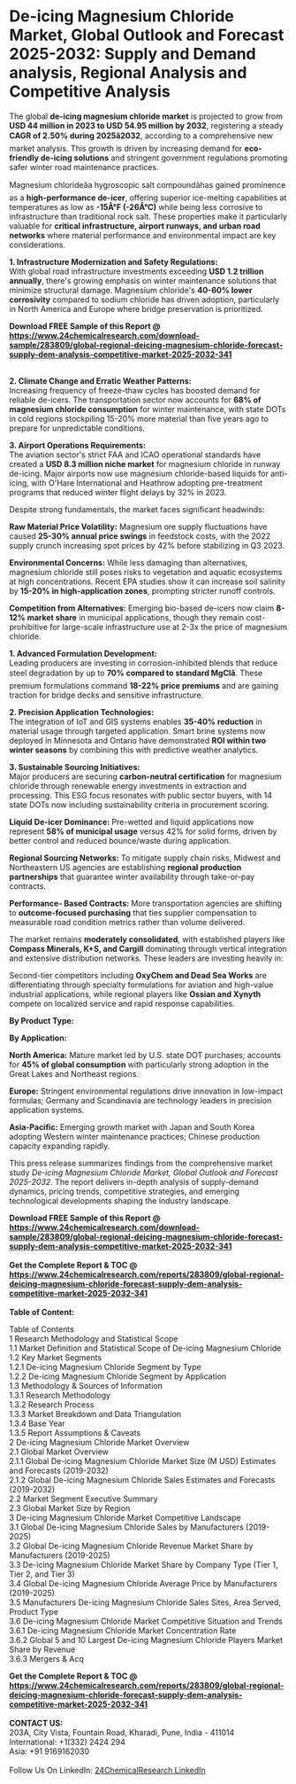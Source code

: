 <h1>De-icing Magnesium Chloride Market, Global Outlook and Forecast 2025-2032: Supply and Demand analysis, Regional Analysis and Competitive Analysis</h1><p>The global <strong>de-icing magnesium chloride market</strong> is projected to grow from <strong>USD 44 million in 2023 to USD 54.95 million by 2032</strong>, registering a steady <strong>CAGR of 2.50% during 2025â2032</strong>, according to a comprehensive new market analysis. This growth is driven by increasing demand for <strong>eco-friendly de-icing solutions</strong> and stringent government regulations promoting safer winter road maintenance practices.</p><p>Magnesium chlorideâa hygroscopic salt compoundâhas gained prominence as a <strong>high-performance de-icer</strong>, offering superior ice-melting capabilities at temperatures as low as <strong>-15Â°F (-26Â°C)</strong> while being less corrosive to infrastructure than traditional rock salt. These properties make it particularly valuable for <strong>critical infrastructure, airport runways, and urban road networks</strong> where material performance and environmental impact are key considerations.</p><p><strong>1. Infrastructure Modernization and Safety Regulations:</strong><br>
With global road infrastructure investments exceeding <strong>USD 1.2 trillion annually</strong>, there's growing emphasis on winter maintenance solutions that minimize structural damage. Magnesium chloride's <strong>40-60% lower corrosivity</strong> compared to sodium chloride has driven adoption, particularly in North America and Europe where bridge preservation is prioritized.</p><div><b>Download FREE Sample of this Report @ 
            <a href="https://www.24chemicalresearch.com/download-sample/283809/global-regional-deicing-magnesium-chloride-forecast-supply-dem-analysis-competitive-market-2025-2032-341">
            https://www.24chemicalresearch.com/download-sample/283809/global-regional-deicing-magnesium-chloride-forecast-supply-dem-analysis-competitive-market-2025-2032-341</a></b></div><br><p><strong>2. Climate Change and Erratic Weather Patterns:</strong><br>
Increasing frequency of freeze-thaw cycles has boosted demand for reliable de-icers. The transportation sector now accounts for <strong>68% of magnesium chloride consumption</strong> for winter maintenance, with state DOTs in cold regions stockpiling 15-20% more material than five years ago to prepare for unpredictable conditions.</p><p><strong>3. Airport Operations Requirements:</strong><br>
The aviation sector's strict FAA and ICAO operational standards have created a <strong>USD 8.3 million niche market</strong> for magnesium chloride in runway de-icing. Major airports now use magnesium chloride-based liquids for anti-icing, with O'Hare International and Heathrow adopting pre-treatment programs that reduced winter flight delays by 32% in 2023.</p><p>Despite strong fundamentals, the market faces significant headwinds:</p><p><strong>Raw Material Price Volatility:</strong> Magnesium ore supply fluctuations have caused <strong>25-30% annual price swings</strong> in feedstock costs, with the 2022 supply crunch increasing spot prices by 42% before stabilizing in Q3 2023.</p><p><strong>Environmental Concerns:</strong> While less damaging than alternatives, magnesium chloride still poses risks to vegetation and aquatic ecosystems at high concentrations. Recent EPA studies show it can increase soil salinity by <strong>15-20% in high-application zones</strong>, prompting stricter runoff controls.</p><p><strong>Competition from Alternatives:</strong> Emerging bio-based de-icers now claim <strong>8-12% market share</strong> in municipal applications, though they remain cost-prohibitive for large-scale infrastructure use at 2-3x the price of magnesium chloride.</p><p><strong>1. Advanced Formulation Development:</strong><br>
Leading producers are investing in corrosion-inhibited blends that reduce steel degradation by up to <strong>70% compared to standard MgClâ</strong>. These premium formulations command <strong>18-22% price premiums</strong> and are gaining traction for bridge decks and sensitive infrastructure.</p><p><strong>2. Precision Application Technologies:</strong><br>
The integration of IoT and GIS systems enables <strong>35-40% reduction</strong> in material usage through targeted application. Smart brine systems now deployed in Minnesota and Ontario have demonstrated <strong>ROI within two winter seasons</strong> by combining this with predictive weather analytics.</p><p><strong>3. Sustainable Sourcing Initiatives:</strong><br>
Major producers are securing <strong>carbon-neutral certification</strong> for magnesium chloride through renewable energy investments in extraction and processing. This ESG focus resonates with public sector buyers, with 14 state DOTs now including sustainability criteria in procurement scoring.</p><p><strong>Liquid De-icer Dominance:</strong> Pre-wetted and liquid applications now represent <strong>58% of municipal usage</strong> versus 42% for solid forms, driven by better control and reduced bounce/waste during application.</p><p><strong>Regional Sourcing Networks:</strong> To mitigate supply chain risks, Midwest and Northeastern US agencies are establishing <strong>regional production partnerships</strong> that guarantee winter availability through take-or-pay contracts.</p><p><strong>Performance- Based Contracts:</strong> More transportation agencies are shifting to <strong>outcome-focused purchasing</strong> that ties supplier compensation to measurable road condition metrics rather than volume delivered.</p><p>The market remains <strong>moderately consolidated</strong>, with established players like <strong>Compass Minerals, K+S, and Cargill</strong> dominating through vertical integration and extensive distribution networks. These leaders are investing heavily in:</p><p>Second-tier competitors including <strong>OxyChem and Dead Sea Works</strong> are differentiating through specialty formulations for aviation and high-value industrial applications, while regional players like <strong>Ossian and Xynyth</strong> compete on localized service and rapid response capabilities.</p><p><strong>By Product Type:</strong></p><p><strong>By Application:</strong></p><p><strong>North America:</strong> Mature market led by U.S. state DOT purchases; accounts for <strong>45% of global consumption</strong> with particularly strong adoption in the Great Lakes and Northeast regions.</p><p><strong>Europe:</strong> Stringent environmental regulations drive innovation in low-impact formulas; Germany and Scandinavia are technology leaders in precision application systems.</p><p><strong>Asia-Pacific:</strong> Emerging growth market with Japan and South Korea adopting Western winter maintenance practices; Chinese production capacity expanding rapidly.</p><p>This press release summarizes findings from the comprehensive market study <em>De-icing Magnesium Chloride Market, Global Outlook and Forecast 2025-2032</em>. The report delivers in-depth analysis of supply-demand dynamics, pricing trends, competitive strategies, and emerging technological developments shaping the industry landscape.</p><div><b>Download FREE Sample of this Report @ 
            <a href="https://www.24chemicalresearch.com/download-sample/283809/global-regional-deicing-magnesium-chloride-forecast-supply-dem-analysis-competitive-market-2025-2032-341">
            https://www.24chemicalresearch.com/download-sample/283809/global-regional-deicing-magnesium-chloride-forecast-supply-dem-analysis-competitive-market-2025-2032-341</a></b></div><br><div><b>Get the Complete Report & TOC @ 
            <a href="https://www.24chemicalresearch.com/reports/283809/global-regional-deicing-magnesium-chloride-forecast-supply-dem-analysis-competitive-market-2025-2032-341">
            https://www.24chemicalresearch.com/reports/283809/global-regional-deicing-magnesium-chloride-forecast-supply-dem-analysis-competitive-market-2025-2032-341</a></b></div><br>
            <b>Table of Content:</b><p>Table of Contents<br />
1 Research Methodology and Statistical Scope<br />
1.1 Market Definition and Statistical Scope of De-icing Magnesium Chloride<br />
1.2 Key Market Segments<br />
1.2.1 De-icing Magnesium Chloride Segment by Type<br />
1.2.2 De-icing Magnesium Chloride Segment by Application<br />
1.3 Methodology & Sources of Information<br />
1.3.1 Research Methodology<br />
1.3.2 Research Process<br />
1.3.3 Market Breakdown and Data Triangulation<br />
1.3.4 Base Year<br />
1.3.5 Report Assumptions & Caveats<br />
2 De-icing Magnesium Chloride Market Overview<br />
2.1 Global Market Overview<br />
2.1.1 Global De-icing Magnesium Chloride Market Size (M USD) Estimates and Forecasts (2019-2032)<br />
2.1.2 Global De-icing Magnesium Chloride Sales Estimates and Forecasts (2019-2032)<br />
2.2 Market Segment Executive Summary<br />
2.3 Global Market Size by Region<br />
3 De-icing Magnesium Chloride Market Competitive Landscape<br />
3.1 Global De-icing Magnesium Chloride Sales by Manufacturers (2019-2025)<br />
3.2 Global De-icing Magnesium Chloride Revenue Market Share by Manufacturers (2019-2025)<br />
3.3 De-icing Magnesium Chloride Market Share by Company Type (Tier 1, Tier 2, and Tier 3)<br />
3.4 Global De-icing Magnesium Chloride Average Price by Manufacturers (2019-2025)<br />
3.5 Manufacturers De-icing Magnesium Chloride Sales Sites, Area Served, Product Type<br />
3.6 De-icing Magnesium Chloride Market Competitive Situation and Trends<br />
3.6.1 De-icing Magnesium Chloride Market Concentration Rate<br />
3.6.2 Global 5 and 10 Largest De-icing Magnesium Chloride Players Market Share by Revenue<br />
3.6.3 Mergers & Acq</p><div><b>Get the Complete Report & TOC @ 
            <a href="https://www.24chemicalresearch.com/reports/283809/global-regional-deicing-magnesium-chloride-forecast-supply-dem-analysis-competitive-market-2025-2032-341">
            https://www.24chemicalresearch.com/reports/283809/global-regional-deicing-magnesium-chloride-forecast-supply-dem-analysis-competitive-market-2025-2032-341</a></b></div><br><b>CONTACT US:</b><br>
            203A, City Vista, Fountain Road, Kharadi, Pune, India - 411014<br>
            International: +1(332) 2424 294<br>
            Asia: +91 9169162030 <br><br>
            Follow Us On LinkedIn: <a href="https://www.linkedin.com/company/24chemicalresearch/">24ChemicalResearch LinkedIn</a>